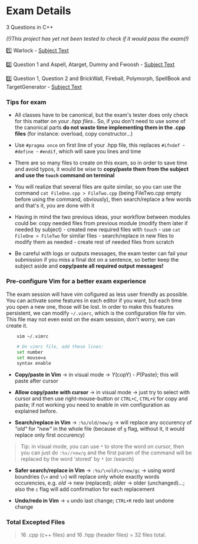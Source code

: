 # Exam Details

3 Questions in C++

*(!)This project has yet not been tested to check if it would pass the exam(!)*

:one: Warlock - [Subject Text](https://github.com/myagjz/42-Exam_Rank_05/blob/main/cpp_module00/subject.en.txt)

:two: Question 1 and Aspell, Atarget, Dummy and Fwoosh - [Subject Text](https://github.com/myagjz/42-Exam_Rank_05/blob/main/cpp_module01/subject.en.txt)

:three: Question 1, Question 2 and BrickWall, Fireball, Polymorph, SpellBook and TargetGenerator - [Subject Text](https://github.com/myagjz/42-Exam_Rank_05/blob/main/cpp_module02/subject.en.txt)

### Tips for exam

- All classes have to be canonical, but the exam's tester does only check for this matter on your *.hpp files*.. So, if you don't need to use some of the canonical parts **do not waste time implementing them in the .cpp files** (for instance: overload, copy constructor...)

- Use `#pragma once` on first line of your .hpp file, this replaces `#ifndef `- `#define `- `#endif`, which will save you lines and time

- There are so many files to create on this exam, so in order to save time and avoid typos, it would be wise to **copy/paste them from the subject and use the `touch` command on terminal**

- You will realize that several files are quite similar, so you can use the command `cat FileOne.cpp > FileTwo.cpp` (being FileTwo.cpp empty before using the command, obviously), then search/replace a few words and that's it, you are done with it

- Having in mind the two previous ideas, your workflow between modules could be: copy needed files from previous module (modify them later if needed by subject) - created new required files with `touch` - use `cat FileOne > FileTwo` for similar files - search/replace in new files to modify them as needed - create rest of needed files from scratch

- Be careful with logs or outputs messages, the exam tester can fail your submission if you miss a final dot on a sentence, so better keep the subject aside and **copy/paste all required output messages!**

### Pre-configure Vim for a better exam experience

The exam session will have vim cofigured as less user friendly as possible. You can activate some features in each editor if you want, but each time you open a new one, those will be lost. In order to make this features persistent, we can modify `~/.vimrc`, which is the configuration file for vim. This file may not even exist on the exam session, don't worry, we can create it.

```bash
	vim ~/.vimrc
```

```bash
	# On vimrc file, add these lines:
	set number
	set mouse=a
	syntax enable
```

- **Copy/paste in Vim** -> in visual mode -> *Y*(copY) - *P*(Paste); this will paste after cursor

- **Allow copy/paste with cursor** -> in visual mode -> just try to select with cursor and then use right-mouse-button or `CTRL+C`, `CTRL+V` for copy and paste; if not working	you need to enable in vim configuration as explained before.

- **Search/replace in Vim** -> `:%s/old/new/g` -> will replace any occurency of *"old"* for *"new"* in the whole file (because of `g` flag, without it, it would replace only first occurency)
> Tip: in visual mode, you can use `*` to store the word on cursor, then you can just do `:%s//new/g` and the first param of the command will be replaced by the word 'stored' by `*` (or /search)

- **Safer search/replace in Vim** -> `:%s/\<old\>/new/gc` -> using word boundries (`\<` and `\>`) will replace only whole exactly words occurencies, e.g. *old* → new (replaced); *old*er → older (unchanged)...; also the `c` flag will add confirmation for each replacement

- **Undo/redo in Vim** -> `u` undo last change; `CTRL+R` redo last undone change

### Total Excepted Files

> 16 .cpp (c++ files) and 16 .hpp (header files) = 32 files total.
